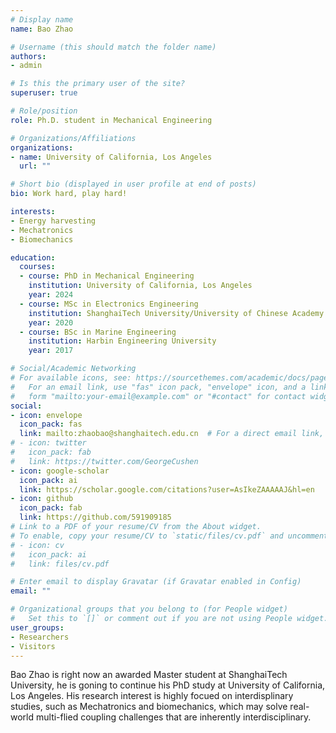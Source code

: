 ```yaml
---
# Display name
name: Bao Zhao

# Username (this should match the folder name)
authors:
- admin

# Is this the primary user of the site?
superuser: true

# Role/position
role: Ph.D. student in Mechanical Engineering

# Organizations/Affiliations
organizations:
- name: University of California, Los Angeles
  url: ""

# Short bio (displayed in user profile at end of posts)
bio: Work hard, play hard!

interests:
- Energy harvesting
- Mechatronics
- Biomechanics

education:
  courses:
  - course: PhD in Mechanical Engineering
    institution: University of California, Los Angeles
    year: 2024
  - course: MSc in Electronics Engineering
    institution: ShanghaiTech University/University of Chinese Academy of Sciences
    year: 2020
  - course: BSc in Marine Engineering
    institution: Harbin Engineering University
    year: 2017

# Social/Academic Networking
# For available icons, see: https://sourcethemes.com/academic/docs/page-builder/#icons
#   For an email link, use "fas" icon pack, "envelope" icon, and a link in the
#   form "mailto:your-email@example.com" or "#contact" for contact widget.
social:
- icon: envelope
  icon_pack: fas
  link: mailto:zhaobao@shanghaitech.edu.cn  # For a direct email link, use "mailto:test@example.org".
# - icon: twitter
#   icon_pack: fab
#   link: https://twitter.com/GeorgeCushen
- icon: google-scholar
  icon_pack: ai
  link: https://scholar.google.com/citations?user=AsIkeZAAAAAJ&hl=en
- icon: github
  icon_pack: fab
  link: https://github.com/591909185
# Link to a PDF of your resume/CV from the About widget.
# To enable, copy your resume/CV to `static/files/cv.pdf` and uncomment the lines below.
# - icon: cv
#   icon_pack: ai
#   link: files/cv.pdf

# Enter email to display Gravatar (if Gravatar enabled in Config)
email: ""

# Organizational groups that you belong to (for People widget)
#   Set this to `[]` or comment out if you are not using People widget.
user_groups:
- Researchers
- Visitors
---
```


Bao Zhao is right now an awarded Master student at ShanghaiTech University, he is goning to continue his PhD study at University of California, Los Angeles. His research interest is highly focued on interdisplinary studies, such as Mechatronics and biomechanics, which may solve real-world multi-flied coupling challenges that are inherently interdisciplinary.  

